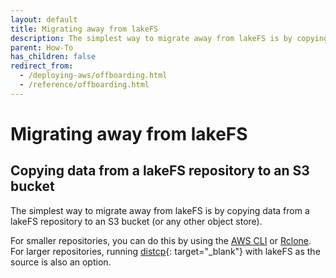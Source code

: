 ```yaml
---
layout: default
title: Migrating away from lakeFS
description: The simplest way to migrate away from lakeFS is by copying data from a lakeFS repository to an S3 bucket.
parent: How-To
has_children: false
redirect_from: 
  - /deploying-aws/offboarding.html
  - /reference/offboarding.html
---
```


# Migrating away from lakeFS

## Copying data from a lakeFS repository to an S3 bucket

The simplest way to migrate away from lakeFS is by copying data from a lakeFS repository to an S3 bucket
(or any other object store).

For smaller repositories, you can do this by using the [AWS CLI](/integrations/aws_cli.md) or [Rclone](/howto/copying.md#using-rclone).
For larger repositories, running [distcp](https://hadoop.apache.org/docs/current/hadoop-distcp/DistCp.html){: target="_blank"} with lakeFS as the source is also an option.

